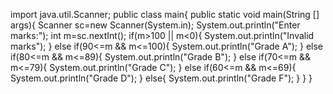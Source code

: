 
import java.util.Scanner;
public class main{
    public static void main(String [] args){
        Scanner sc=new Scanner(System.in);
        System.out.println("Enter marks:");
        int m=sc.nextInt();
        if(m>100 || m<0){
            System.out.println("Invalid marks");
        }
        else if(90<=m && m<=100){
            System.out.println("Grade A");
        }
        else if(80<=m && m<=89){
            System.out.println("Grade B");
        }
        else if(70<=m && m<=79){
            System.out.println("Grade C");
        }
        else if(60<=m && m<=69){
            System.out.println("Grade D");
        }
        else{
            System.out.println("Grade F");
        }
    }
}
